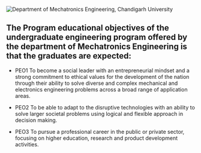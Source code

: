 ![Department of Mechatronics Engineering, Chandigarh University](https://github.com/Mechatronics-Engineering-CU/Robotics4Mechatrons_-CU/blob/main/IMAGE_DATA/banner.PNG)

## The Program educational objectives of the undergraduate engineering program offered by the department of Mechatronics Engineering is that the graduates are expected:

- PEO1 To become a social leader with an entrepreneurial mindset and a strong commitment to ethical values for the development of the nation through their ability to solve diverse and complex mechanical and electronics engineering problems across a broad range of application areas.

- PEO2 To be able to adapt to the disruptive technologies with an ability to solve larger societal problems using logical and flexible approach in decision making.

- PEO3 To pursue a professional career in the public or private sector, focusing on higher education, research and product development activities.
